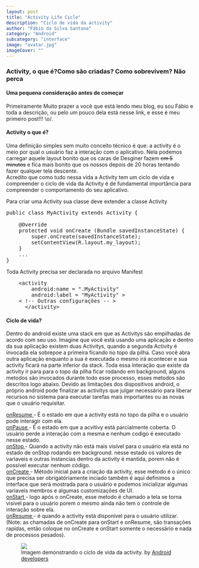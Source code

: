 ```yaml
---
layout: post
title: "Activity Life Cicle"
description: "Ciclo de vida da activity"
author: "Fábio da Silva Santana"
category: "Android"
subcategory: "interface"
image: "avatar.jpg"
imageCover: ""
---
```


<h3>Activity, o que é?Como são criadas? Como sobrevivem? Não perca</h3>
<h4> Uma pequena consideração antes de começar</h4>

<p>
    Primeiramente Muito prazer a você que está lendo meu blog, eu sou Fábio e toda a descrição, ou pelo um pouco dela
    está nesse link, e esse é meu primeiro post!!! \o/.
</p>

<h4>Activity o que é?</h4>
<p> 
    Uma definição simples sem muito conceito técnico é que: a activity é o meio por qual o usuário faz a interação 
    com o aplicativo. Nela podemos carregar aquele layout bonito que os caras de Desginer fazem <strike>em 5 minutos</strike>
    e fica mais bonito que os nossos depois de 20 horas tentando fazer qualquer tela descente.<br>
    Acredito que como tudo nessa vida a Activity tem um ciclo de vida e compreender o ciclo de vida da Activity é 
    de fundamental importância para compreender o comportamento do seu aplicativo.
</p>
<p> Para criar uma Activity sua classe deve extender a classe Activity</p>

<pre class="prettyprint language-java" >
public class MyActivity extends Activity {
	
	@Override
	protected void onCreate (Bundle savedInstanceState) {
		super.onCreate(savedInstanceState);
		setContentView(R.layout.my_layout);
	}
	...
}
</pre>

<p> Toda Activity precisa ser declarada no arquivo Manifest </p>

<pre class="prettyprint language-xml">
	&lt;activity
		android:name = ".MyActivity"
		android:label = "MyActivity" &gt;
	&lt; !-- Outras configurações -- &gt;
      &lt;/activity&gt;
</pre>


<h4>Ciclo de vida?</h4>

<p>
    Dentro do android existe uma stack em que as Activitys são empilhadas de acordo com seu uso. Imagine que você
    está usando uma aplicação e dentro da sua aplicação existem duas Activitys, quando a segunda Activity é invocada
	ela sobrepoe a primeira ficando no topo da pilha. Caso você abra outra aplicação enquanto a sua é executada o mesmo irá
	acontecer e sua activity ficará na parte inferior da stack. Toda essa interação que existe da activity ir para para o topo da pilha ficar rodando em background, alguns metodos são invocados durante todo esse processo, esses metodos são descritos logo abaixo.  Devido as limitações dos dispositivos android, o próprio android
	pode finalizar as activitys que julgar necessário para liberar recursos no sistema para executar tarefas mais importantes ou
	as novas que o usuário requisitar.
</p>
<p>
   <a href=""> onResume </a>- É o estado em que a activity está no topo da pilha e o usuário pode interagir com ela.<br>
   <a href=""> onPause </a> - É o estado em que a acvitivy está parcialmente coberta. O usuário perde a interação com a mesma
    e nenhum codigo é executado nesse estado.<br>
  <a href="">  onStop </a>- Quando a activity não está mais visível para o usuário ela está no estado de onStop rodando em background.
    nesse estado os valores de variaveis e outras instancias dentro da activity é mantida, porem não é possível executar
    nenhum código.<br>
  <a href="">  onCreate </a>- Método inicial para a criação da activity, esse método é o único que precisa ser obrigatóriamente inciado
    também é aqui definimos a interface que será mostrada para o usuário e podemos inicializar algumas variaveis membros
    e algumas customizações de UI.<br>
  <a href="">  onStart </a>- logo após o onCreate, esse metodo é chamado a tela se torna visível para o usuário porem o mesmo ainda não
    tem o controle de interação sobre ela.<br>
  <a href="">  onResume </a>- é quando a activity está disponível para o usuário utilizar.<br>
    (Note: as chamadas de onCreate para onStart e onResume, são transações rapídas, então coloque no onCreate e onStart
    somente o necessário e nada de processos pesados).<br>
</p>
   <!--imagem life-cicle -->
   <figure>
   <img class="responsive-img" src="{{site.baseurl}}/img/basic-lifecycle-create.png">
   <figcaption>Imagem demonstrando o ciclo de vida da activity. by <a 
   href="http://developer.android.com/training/basics/activity-lifecycle/starting.html">Android developers</a> 
   </figcaption>
   </figure>
